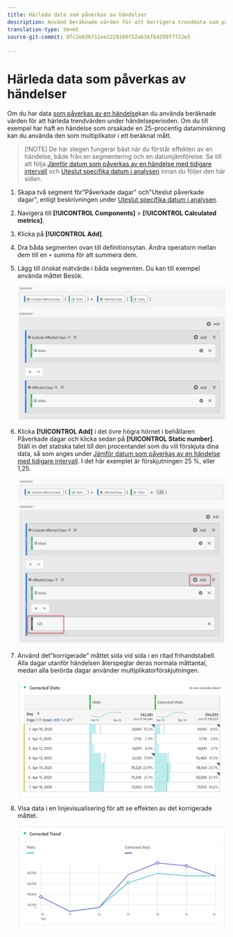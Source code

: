 ```yaml
---
title: Härleda data som påverkas av händelser
description: Använd beräknade värden för att korrigera trenddata som påverkas av en händelse.
translation-type: tm+mt
source-git-commit: dfc2e036711ee2229160f52ab16fb4299f7722e5

---
```



# Härleda data som påverkas av händelser

Om du har data [som påverkas av en händelse](/help/technotes/event-impacted.md)kan du använda beräknade värden för att härleda trendvärden under händelseperioden. Om du till exempel har haft en händelse som orsakade en 25-procentig dataminskning kan du använda den som multiplikator i ett beräknat mått.

>[!NOTE] De här stegen fungerar bäst när du förstår effekten av en händelse, både från en segmentering och en datumjämförelse. Se till att följa [Jämför datum som påverkas av en händelse med tidigare intervall](/help/analyze/analysis-workspace/components/calendar-date-ranges/compare-event.md) och [Uteslut specifika datum i analysen](../c-segmentation/use-cases/exclude-date-range.md) innan du följer den här sidan.

1. Skapa två segment för&quot;Påverkade dagar&quot; och&quot;Uteslut påverkade dagar&quot;, enligt beskrivningen under [Uteslut specifika datum i analysen](../c-segmentation/use-cases/exclude-date-range.md).
2. Navigera till **[!UICONTROL Components]** > **[!UICONTROL Calculated metrics]**.
3. Klicka på **[!UICONTROL Add]**.
4. Dra båda segmenten ovan till definitionsytan. Ändra operatorn mellan dem till en `+` summa för att summera dem.
5. Lägg till önskat mätvärde i båda segmenten. Du kan till exempel använda måttet Besök.

   ![Segmentbyggare](assets/event_segment_builder.png)

6. Klicka **[!UICONTROL Add]** i det övre högra hörnet i behållaren Påverkade dagar och klicka sedan på **[!UICONTROL Static number]**. Ställ in det statiska talet till den procentandel som du vill förskjuta dina data, så som anges under [Jämför datum som påverkas av en händelse med tidigare intervall](/help/analyze/analysis-workspace/components/calendar-date-ranges/compare-event.md). I det här exemplet är förskjutningen 25 %, eller 1,25.

   ![Statiskt nummer](assets/event_static_number.png)

7. Använd det&quot;korrigerade&quot; måttet sida vid sida i en ritad frihandstabell. Alla dagar utanför händelsen återspeglar deras normala måttantal, medan alla berörda dagar använder multiplikatorförskjutningen.

   ![Korrigerat mätvärde](assets/event_corrected.png)

8. Visa data i en linjevisualisering för att se effekten av det korrigerade måttet.

   ![Korrigerad rad](assets/event_line.png)
